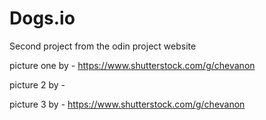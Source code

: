 # Dogs.io
Second project from the odin project website 

picture one by - 
https://www.shutterstock.com/g/chevanon

picture 2 by - 

picture 3 by - https://www.shutterstock.com/g/chevanon

